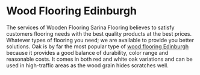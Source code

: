 # Wood Flooring Edinburgh
The services of Wooden Flooring Sarina Flooring believes to satisfy customers flooring needs with the best quality products at the best prices. Whatever types of flooring you need; we are available to provide you better solutions. Oak is by far the most popular type of [wood flooring Edinburgh](https://www.hoffparquet.co.uk/engineered-wood-flooring-edinburgh.html) because it provides a good balance of durability, color range and reasonable costs. It comes in both red and white oak variations and can be used in high-traffic areas as the wood grain hides scratches well.
